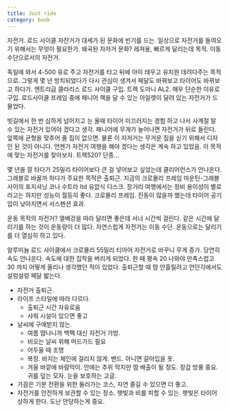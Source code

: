 ```yaml
---
title: Just ride
category: book
---
```


자전거. 로드 사이클 자잔거가 대세가 된 문화에 빈기를 드는.
일상으로 자전거를 들여오기 위해서는 무엇이 필요한가.
왜곡된 자저거 문화?
레져용, 빠르게 달리는데 목적.
이동 수단으로서의 자전거.

독일에 와서 4-500 유로 주고 자전거를 타고 뒤에 아이 태우고 유치원 데려다주는 목적으로.
그렇게 몇 년 방치되었다가 다시 관심이 생겨서 페달도 바꿔보고 타이어도 바뀌보고 하다가.
엔트리급 클라리스 로드 사이클 구입. 트렉 도마니 AL2. 매우 단순한 이유로 구입. 
로드사이클 프레임 중에 패니어 랙을 달 수 있는 아일렛이 달려 있는 자전거가 드물었다.

빗길에서 한 번 심하게 넘어지고 눈 올때 타이어 미끄러지는 경험 하고 나서 사계절 탈 수 있는 자전거 있어야 겠다고 생각.
패니어에 무게가 늘어나면 자전거가 뒤로 들린다. 앞쪽에 균형을 맞추어 줄 짐이 없으면.
물론 이 자저거는 무거운 짐을 싣기 위해서 디자인 된 것이 아니다.
언젠가 자전거 여행을 해야 겠다는 생각은 계속 하고 있었음.
이 목적에 맞는 자전거를 찾아보자. 트렉520? 단종... 

몇 년을 잘 타다가 25밀리 타이어보다 큰 걸 넣어보고 싶었는데 클리어런스가 안나온다.
그래블로 바꿀까 하다가 주요한 목적은 출퇴근. 지금의 크로몰리 프레임 마운틴-그래블 사이의 포지셔닝 코나 수트라 ltd
유압식 디스크. 장거리 여행에서는 정비 용이성이 별로라고는 하지만 성능이 월등히 좋다.
크로몰리 프레임. 진동이 많을까 했는데 타이어 공기압이 낮아지면서 서스펜션 효과.



운동 목적의 자전거? 엘베강을 따라 달리면 좋은데 서너 시간씩 걸린다.
같은 시간에 달리기를 하는 것이 운동량이 더 많다. 자연스럽게 자전거는 이동 수단. 
운동으로는 달리기를 더 열심히 하고 있다.

알루미늄 로드 사이클에서 크로몰리 55밀리 티아어 자전거로 바꾸니 무게 증가. 당연히 속도 안나온다.
속도에 대한 집착을 버리게 되었다. 한 때 평속 20 나와야 만족스럽고 30 까지 어떻게 올리나 생각했던 적이 있었다.
출퇴근할 때 땀 안흘릴려고 언던긱에서도 설렁설렁 페달 밟는다.

- 자전거 출퇴근.
- 라이프 스타일에 따라 다르다.
    - 출퇴근 시간 자유로움
    - 샤워 시설이 있으면 좋고
- 날씨에 구애받지 않는.
    - 여름 땀나니까 백팩 대신 자전거 가방.
    - 비오는 날씨 위해 머드가드 필요
    - 어두울 때 조명
    - 복장. 바지는 체인에 걸리지 않게. 밴드. 아니면 갈아입을 옷.
    - 겨울 바깥에 바람막이. 안에는 추위 막지만 땀 배출이 될 정도. 장갑 방풍 중요. 귀를 덮는 모자. 눈을 보호하는 고글.
- 가끔은 기분 전환을 위한 둘러가는 코스, 자연 즐길 수 있으면 더 좋고.
- 자전거를 안전하게 보관할 수 있는 장소. 햇빛과 비를 피할 수 있는. 햇빛은 타이어 상하게 한다. 도난 안당하는게 중요.

